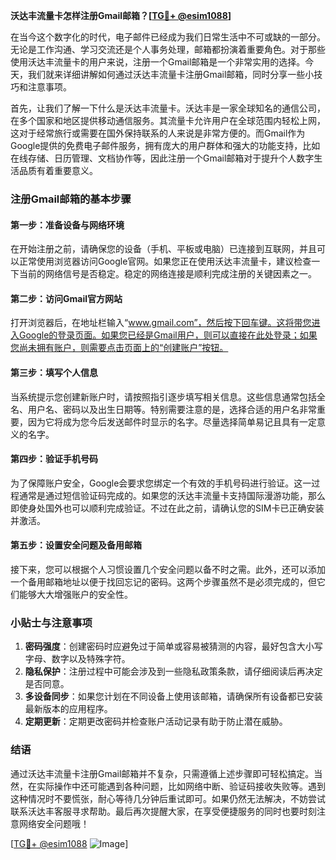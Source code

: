 **沃达丰流量卡怎样注册Gmail邮箱？[[TG💪+ @esim1088](https://t.me/s/esim1088)]**

在当今这个数字化的时代，电子邮件已经成为我们日常生活中不可或缺的一部分。无论是工作沟通、学习交流还是个人事务处理，邮箱都扮演着重要角色。对于那些使用沃达丰流量卡的用户来说，注册一个Gmail邮箱是一个非常实用的选择。今天，我们就来详细讲解如何通过沃达丰流量卡注册Gmail邮箱，同时分享一些小技巧和注意事项。

首先，让我们了解一下什么是沃达丰流量卡。沃达丰是一家全球知名的通信公司，在多个国家和地区提供移动通信服务。其流量卡允许用户在全球范围内轻松上网，这对于经常旅行或需要在国外保持联系的人来说是非常方便的。而Gmail作为Google提供的免费电子邮件服务，拥有庞大的用户群体和强大的功能支持，比如在线存储、日历管理、文档协作等，因此注册一个Gmail邮箱对于提升个人数字生活品质有着重要意义。

### 注册Gmail邮箱的基本步骤

#### 第一步：准备设备与网络环境
在开始注册之前，请确保您的设备（手机、平板或电脑）已连接到互联网，并且可以正常使用浏览器访问Google官网。如果您正在使用沃达丰流量卡，建议检查一下当前的网络信号是否稳定。稳定的网络连接是顺利完成注册的关键因素之一。

#### 第二步：访问Gmail官方网站
打开浏览器后，在地址栏输入“www.gmail.com”，然后按下回车键。这将带您进入Google的登录页面。如果您已经是Gmail用户，则可以直接在此处登录；如果您尚未拥有账户，则需要点击页面上的“创建账户”按钮。

#### 第三步：填写个人信息
当系统提示您创建新账户时，请按照指引逐步填写相关信息。这些信息通常包括全名、用户名、密码以及出生日期等。特别需要注意的是，选择合适的用户名非常重要，因为它将成为您今后发送邮件时显示的名字。尽量选择简单易记且具有一定意义的名字。

#### 第四步：验证手机号码
为了保障账户安全，Google会要求您绑定一个有效的手机号码进行验证。这一过程通常是通过短信验证码完成的。如果您的沃达丰流量卡支持国际漫游功能，那么即使身处国外也可以顺利完成验证。不过在此之前，请确认您的SIM卡已正确安装并激活。

#### 第五步：设置安全问题及备用邮箱
接下来，您可以根据个人习惯设置几个安全问题以备不时之需。此外，还可以添加一个备用邮箱地址以便于找回忘记的密码。这两个步骤虽然不是必须完成的，但它们能够大大增强账户的安全性。

### 小贴士与注意事项

1. **密码强度**：创建密码时应避免过于简单或容易被猜测的内容，最好包含大小写字母、数字以及特殊字符。
2. **隐私保护**：注册过程中可能会涉及到一些隐私政策条款，请仔细阅读后再决定是否同意。
3. **多设备同步**：如果您计划在不同设备上使用该邮箱，请确保所有设备都已安装最新版本的应用程序。
4. **定期更新**：定期更改密码并检查账户活动记录有助于防止潜在威胁。

### 结语

通过沃达丰流量卡注册Gmail邮箱并不复杂，只需遵循上述步骤即可轻松搞定。当然，在实际操作中还可能遇到各种问题，比如网络中断、验证码接收失败等。遇到这种情况时不要慌张，耐心等待几分钟后重试即可。如果仍然无法解决，不妨尝试联系沃达丰客服寻求帮助。最后再次提醒大家，在享受便捷服务的同时也要时刻注意网络安全问题哦！

[[TG💪+ @esim1088](https://t.me/s/esim1088) ![Image](https://i.postimg.cc/4NQfJmqS/Snipaste-2025-05-13-00-14-12.png)]
